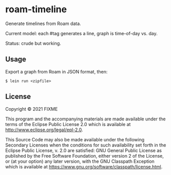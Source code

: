 # roam-timeline

Generate timelines from Roam data. 

Current model: each #tag generates a line, graph is time-of-day vs. day.

Status: crude but working.


## Usage

Export a graph from Roam in JSON  format, then:

    $ lein run <zipfile>



## License

Copyright © 2021 FIXME

This program and the accompanying materials are made available under the
terms of the Eclipse Public License 2.0 which is available at
http://www.eclipse.org/legal/epl-2.0.

This Source Code may also be made available under the following Secondary
Licenses when the conditions for such availability set forth in the Eclipse
Public License, v. 2.0 are satisfied: GNU General Public License as published by
the Free Software Foundation, either version 2 of the License, or (at your
option) any later version, with the GNU Classpath Exception which is available
at https://www.gnu.org/software/classpath/license.html.
